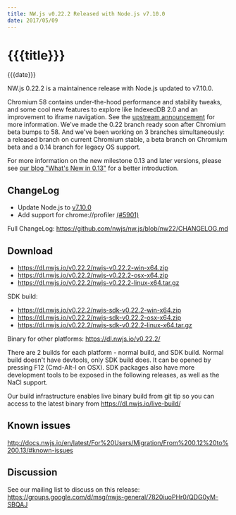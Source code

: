 ```yaml
---
title: NW.js v0.22.2 Released with Node.js v7.10.0
date: 2017/05/09
---
```

# {{{title}}}
{{{date}}}

NW.js 0.22.2 is a maintainence release with Node.js updated to v7.10.0.

Chromium 58 contains under-the-hood performance and stability tweaks, and some cool new features to explore like IndexedDB 2.0 and an improvement to iframe navigation. See the [upstream announcement](https://developers.google.com/web/updates/2017/04/nic58) for more information. We've made the 0.22 branch ready soon after Chromium beta bumps to 58. And we've been working on 3 branches simultaneously: a released branch on current Chromium stable, a beta branch on Chromium beta and a 0.14 branch for legacy OS support.

For more information on the new milestone 0.13 and later versions, please see [our blog "What's New in 0.13"](/blog/whats-new-in-0.13) for a better introduction.

## ChangeLog

- Update Node.js to [v7.10.0](https://nodejs.org/en/blog/release/v7.10.0/)
- Add support for chrome://profiler [(#5901)](https://github.com/nwjs/nw.js/issues/5901)

Full ChangeLog: https://github.com/nwjs/nw.js/blob/nw22/CHANGELOG.md

## Download 

* https://dl.nwjs.io/v0.22.2/nwjs-v0.22.2-win-x64.zip 
* https://dl.nwjs.io/v0.22.2/nwjs-v0.22.2-osx-x64.zip 
* https://dl.nwjs.io/v0.22.2/nwjs-v0.22.2-linux-x64.tar.gz 

SDK build: 
* https://dl.nwjs.io/v0.22.2/nwjs-sdk-v0.22.2-win-x64.zip 
* https://dl.nwjs.io/v0.22.2/nwjs-sdk-v0.22.2-osx-x64.zip 
* https://dl.nwjs.io/v0.22.2/nwjs-sdk-v0.22.2-linux-x64.tar.gz 

Binary for other platforms: https://dl.nwjs.io/v0.22.2/ 

There are 2 builds for each platform - normal build, and SDK build. Normal build doesn't have devtools, only SDK build does. lt can be opened by pressing F12 (Cmd-Alt-I on OSX). SDK packages also have more development tools to be exposed in the following releases, as well as the NaCl support.

Our build infrastructure enables live binary build from git tip so you can access to the latest binary from https://dl.nwjs.io/live-build/ 

## Known issues 
 
http://docs.nwjs.io/en/latest/For%20Users/Migration/From%200.12%20to%200.13/#known-issues

## Discussion

See our mailing list to discuss on this release: https://groups.google.com/d/msg/nwjs-general/7820iuoPHr0/QDG0yM-SBQAJ
